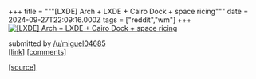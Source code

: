+++
title = """[LXDE] Arch + LXDE + Cairo Dock + space ricing"""
date = 2024-09-27T22:09:16.000Z
tags = ["reddit","wm"]
+++
[![[LXDE] Arch + LXDE + Cairo Dock + space ricing](https://b.thumbs.redditmedia.com/3iJ4uggr8dwUY73wEbyYX5XstZf091R2XmmKUA57W3I.jpg "[LXDE] Arch + LXDE + Cairo Dock + space ricing")](https://www.reddit.com/r/unixporn/comments/1fqzi2z/lxde_arch_lxde_cairo_dock_space_ricing/)

submitted by [/u/miguel04685](https://www.reddit.com/user/miguel04685)  
[\[link\]](https://www.reddit.com/gallery/1fqzi2z) [\[comments\]](https://www.reddit.com/r/unixporn/comments/1fqzi2z/lxde_arch_lxde_cairo_dock_space_ricing/)

[[source]](https://www.reddit.com/r/unixporn/comments/1fqzi2z/lxde_arch_lxde_cairo_dock_space_ricing/)
